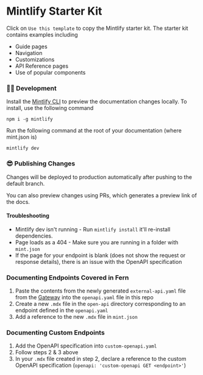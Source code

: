 # Mintlify Starter Kit

Click on `Use this template` to copy the Mintlify starter kit. The starter kit contains examples including

- Guide pages
- Navigation
- Customizations
- API Reference pages
- Use of popular components

### 👩‍💻 Development

Install the [Mintlify CLI](https://www.npmjs.com/package/mintlify) to preview the documentation changes locally. To install, use the following command

```
npm i -g mintlify
```

Run the following command at the root of your documentation (where mint.json is)

```
mintlify dev
```

### 😎 Publishing Changes

Changes will be deployed to production automatically after pushing to the default branch.

You can also preview changes using PRs, which generates a preview link of the docs.

#### Troubleshooting

- Mintlify dev isn't running - Run `mintlify install` it'll re-install dependencies.
- Page loads as a 404 - Make sure you are running in a folder with `mint.json`
- If the page for your endpoint is blank (does not show the request or response details), there is an issue with the OpenAPI specification

### Documenting Endpoints Covered in Fern
1. Paste the contents from the newly generated `external-api.yaml` file from the [Gateway](https://github.com/SyndicateProtocol/gateway/blob/main/openapi/external-docs/external-openapi.yml) into the `openapi.yaml` file in this repo
2. Create a new `.mdx` file in the `open-api` directory corresponding to an endpoint defined in the `openapi.yaml`
3. Add a reference to the new `.mdx` file in `mint.json`

### Documenting Custom Endpoints
1. Add the OpenAPI specification into `custom-openapi.yaml`
2. Follow steps 2 & 3 above
3. In your `.mdx` file created in step 2, declare a reference to the custom OpenAPI specification (`openapi: 'custom-openapi GET <endpoint>'`)
